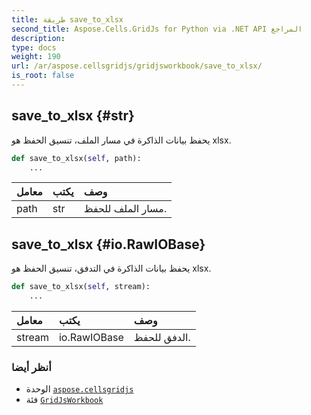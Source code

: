 ```yaml
---
title: طريقة save_to_xlsx
second_title: Aspose.Cells.GridJs for Python via .NET API المراجع
description:
type: docs
weight: 190
url: /ar/aspose.cellsgridjs/gridjsworkbook/save_to_xlsx/
is_root: false
---
```

##  save_to_xlsx {#str}

يحفظ بيانات الذاكرة في مسار الملف، تنسيق الحفظ هو xlsx.



```python
def save_to_xlsx(self, path):
    ...
```


| معامل| يكتب| وصف|
| :- | :- | :- |
| path | str | مسار الملف للحفظ.|


##  save_to_xlsx {#io.RawIOBase}

يحفظ بيانات الذاكرة في التدفق، تنسيق الحفظ هو xlsx.



```python
def save_to_xlsx(self, stream):
    ...
```


| معامل| يكتب| وصف|
| :- | :- | :- |
| stream | io.RawIOBase | الدفق للحفظ.|



###  أنظر أيضا
* الوحدة [`aspose.cellsgridjs`](../../)
* فئة [`GridJsWorkbook`](/cells/python-net/ar/aspose.cellsgridjs/gridjsworkbook)
